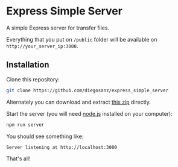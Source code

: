 # Express Simple Server

A simple Express server for transfer files.

Everything that you put on `/public` folder will be available on `http://your_server_ip:3000`.

## Installation

Clone this repository:

``` bash
git clone https://github.com/diegosanz/express_simple_server 
```

Alternately you can download and extract [this zip](https://github.com/diegosanz/express_simple_server/archive/master.zip) directly.

Start the server (you will need [node.js](https://nodejs.org) installed on your computer):

``` bash
npm run server
```

You should see something like:

``` bash
Server listening at http://localhost:3000
```

That's all!
